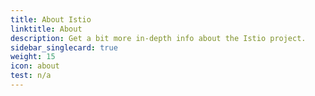 ```yaml
---
title: About Istio
linktitle: About
description: Get a bit more in-depth info about the Istio project.
sidebar_singlecard: true
weight: 15
icon: about
test: n/a
---
```

